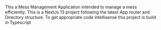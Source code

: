 This a Mess Management Application intended to manage a mess efficiently.
This is a NextJs 13 project following the latest App router and Directory structure.
To get appropriate code intellisense this project is build in Typescript